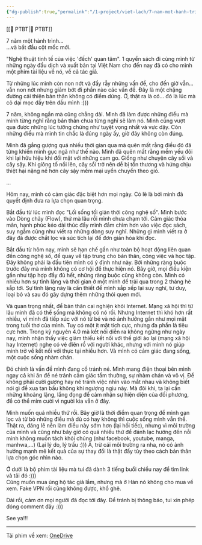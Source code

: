 ```yaml
---
{"dg-publish":true,"permalink":"/1-project/viet-lach/7-nam-mot-hanh-trinh-mot-cot-moc-moi/","dgPassFrontmatter":true}
---
```


[[💎 PTBT\|💎 PTBT]]

7 năm một hành trình...  
...và bắt đầu cột mốc mới.  
  
"Nghệ thuật tinh tế của việc 'đếch' quan tâm". 1 quyển sách đi cùng mình từ những ngày đầu dịch và xuất bản tại Việt Nam cho đến nay đã có cho mình một phim tài liệu về nó, về cả tác giả.  
  
Từ những lúc mình còn non nớt và đầy rẫy những vấn đề, cho đến giờ vẫn... vẫn non nớt nhưng giảm bớt đi phần nào các vấn đề. Đây là một chặng đường cải thiện bản thân không có điểm dừng. Ờ, thật ra là có... đó là lúc mà cỏ dại mọc đầy trên đầu mình :)))  
  
7 năm, không ngắn mà cũng chẳng dài. Mình đã làm được những điều mà mình từng nghĩ rằng bản thân chưa từng nghĩ sẽ làm nó. Mình cũng vượt qua được những lúc tưởng chừng như tuyệt vọng nhất và vực dậy. Còn những điều mà mình tin chắc là đúng ngày ấy, giờ đây không còn đúng.  
  
Mình đã gắng gượng quá nhiều thời gian qua mà quên mất rằng điều đó đã từng khiến mình gục ngã như thế nào. Mình đã quên mất rằng mềm yếu đôi khi lại hữu hiệu khi đối mặt với những cam go. Giống như chuyện cây sồi và cây sậy. Khi giông tố nổi lên, cây sồi trở nên dễ bị tổn thương và hứng chịu thiệt hại nặng nề hơn cây sậy mềm mại uyển chuyển theo gió.  
  
...  
  
Hôm nay, mình có cảm giác đặc biệt hơn mọi ngày. Có lẽ là bởi mình đã quyết định đưa ra lựa chọn quan trọng.  
  
Bắt đầu từ lúc mình đọc "Lối sống tối giản thời công nghệ số". Mình bước vào Dòng chảy (Flow), thứ mà lâu rồi mình chưa chạm tới. Cảm giác thỏa mãn, hạnh phúc kéo dài thúc đẩy mình đắm chìm hơn vào việc đọc sách, suy ngẫm cũng như viết ra những dòng suy nghĩ. Những gì mình viết ra ở đây đã được chắt lọc và súc tích lại để đơn giản hóa khi đọc.  
  
Bắt đầu từ hôm nay, mình sẽ hạn chế gần như toàn bộ hoạt động liên quan đến công nghệ số, để quay về tập trung cho bản thân, công việc và học tập. Đây không phải là đầu tiên mình có ý định như này. Bởi những ràng buộc trước đây mà mình không có cơ hội để thực hiện nó. Bây giờ, mọi điều kiện gần như tập hợp đầy đủ hết, những ràng buộc cũng không còn. Mình có nhiều hơn sự tĩnh lặng và thời gian ở một mình để trải qua trong 2 tháng hè sắp tới. Sự tĩnh lặng này là cần thiết để mình sắp xếp lại suy nghĩ, tư duy, loại bỏ và sau đó gây dựng thêm những thói quen mới.  
  
Và quan trọng nhất, để bản thân cai nghiện khỏi Internet. Mạng xã hội thì từ lâu mình đã có thể sống mà không có nó rồi. Nhưng Internet thì khó hơn rất nhiều, vì mình đã tiếp xúc với nó từ bé và nó ảnh hưởng gần như mọi mặt trong tuổi thơ của mình. Tuy có một ít mặt tích cực, nhưng đa phần là tiêu cực hơn. Trong kỷ nguyên 4.0 mà kết nối diễn ra không ngừng như ngày nay, mình nhận thấy việc giảm thiểu kết nối với thế giới ảo lại (mạng xã hội hay Internet) nghe có vẻ điên rồ với người khác, nhưng với mình nó giúp mình trở về kết nối với thực tại nhiều hơn. Và mình có cảm giác đang sống, một cuộc sống nhàm chán.  
  
Đó chính là vấn đề mình đang cố tránh né. Mình mang điện thoại bên mình ngay cả khi ăn để né tránh cảm giác tầm thường, sự nhàm chán và vô vị. Để không phải cười gượng hay né tránh việc nhìn vào mắt nhau và không biết nói gì để xua tan bầu không khí ngượng ngịu này. Mà đôi khi, ta lại cần những khoảng lặng, lắng đọng để cảm nhận sự hiện diện của đối phương, để có thể mỉm cười vì người kia vẫn ở đây.  
  
Mình muốn quá nhiều thứ rồi. Bây giờ là thời điểm quan trọng để mình gạn lọc và từ bỏ những điều mà dù có hay không thì cuộc sống mình vẫn thế. Thật ra, đáng lẽ nên làm điều này sớm hơn (lại hối tiếc), nhưng vì môi trường của mình và cũng như bây giờ có quá nhiều thứ để đánh lạc hướng đến nỗi mình không muốn tách khỏi chúng (như facebook, youtube, manga, manhwa,...) (Lại lý do, lý trấu :))) À, trừ cái môi trường ra nha, nó có ảnh hưởng mạnh mẽ kết quả của sự thay đổi là thật đấy tùy theo cách bản thân lựa chọn góc nhìn nào.  
  
Ở dưới là bộ phim tài liệu mà tui đã dành 3 tiếng buổi chiều nay để tìm link và tải đó :)))  
Cũng muốn mua ủng hộ tác giả lắm, nhưng mà ở Hàn nó không cho mua về xem. Fake VPN rồi cũng không được, khổ ghê.  
  
Dài rồi, cảm ơn mọi người đã đọc tới đây. Để tránh bị thông báo, tui xin phép đóng comment đây :)))  
  
See ya!!!  
  
-----  
Tải phim về xem: [OneDrive](https://1drv.ms/v/s!AnGRjCvbms2Vh4B-5casDMRnuoDgZg?e=bIkgsh)